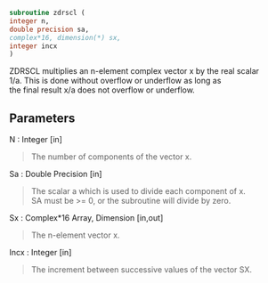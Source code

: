 ```fortran  
subroutine zdrscl (  
integer n,  
double precision sa,  
complex*16, dimension(*) sx,  
integer incx  
)  
```  
  
ZDRSCL multiplies an n-element complex vector x by the real scalar  
1/a.  This is done without overflow or underflow as long as  
the final result x/a does not overflow or underflow.  
  
## Parameters  
N : Integer [in]  
> The number of components of the vector x.  
  
Sa : Double Precision [in]  
> The scalar a which is used to divide each component of x.  
> SA must be >= 0, or the subroutine will divide by zero.  
  
Sx : Complex*16 Array, Dimension [in,out]  
> The n-element vector x.  
  
Incx : Integer [in]  
> The increment between successive values of the vector SX.  
  
